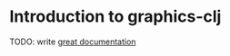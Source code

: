 # Introduction to graphics-clj

TODO: write [great documentation](http://jacobian.org/writing/what-to-write/)
